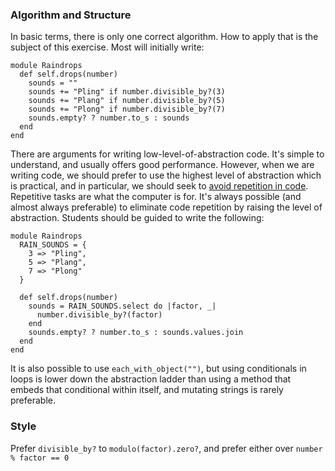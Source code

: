 ### Algorithm and Structure

In basic terms, there is only one correct algorithm. How to apply that is the subject of this exercise. Most will initially write:
```crystal
module Raindrops
  def self.drops(number)
    sounds = ""
    sounds += "Pling" if number.divisible_by?(3)
    sounds += "Plang" if number.divisible_by?(5)
    sounds += "Plong" if number.divisible_by?(7)
    sounds.empty? ? number.to_s : sounds
  end
end
```
There are arguments for writing low-level-of-abstraction code. It's simple to understand, and usually offers good performance. However, when we are writing code, we should prefer to use the highest level of abstraction which is practical, and in particular, we should seek to [avoid repetition in code][DRY]. Repetitive tasks are what the computer is for. It's always possible (and almost always preferable) to eliminate code repetition by raising the level of abstraction. Students should be guided to write the following:
```crystal
module Raindrops
  RAIN_SOUNDS = {
    3 => "Pling",
    5 => "Plang",
    7 => "Plong"
  }

  def self.drops(number)
    sounds = RAIN_SOUNDS.select do |factor, _|
      number.divisible_by?(factor)
    end
    sounds.empty? ? number.to_s : sounds.values.join
  end
end
```
It is also possible to use `each_with_object("")`, but using conditionals in loops is lower down the abstraction ladder than using a method that embeds that conditional within itself, and mutating strings is rarely preferable.

### Style

Prefer `divisible_by?` to `modulo(factor).zero?`, and prefer either over `number % factor == 0`

[DRY]: https://deviq.com/don-t-repeat-yourself/
